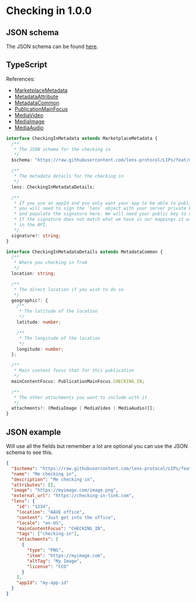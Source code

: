 # Checking in 1.0.0

## JSON schema

The JSON schema can be found [here](./schema.json).

## TypeScript

References:

- [MarketplaceMetadata](../../shared-ts-interfaces/marketplace-metadata.ts)
- [MetadataAttribute](../../../shared-ts-interfaces/metadata-attribute.ts)
- [MetadataCommon](../../shared-ts-interfaces/metadata-common.ts)
- [PublicationMainFocus](../../shared-ts-interfaces/publication-main-focus.ts)
- [MediaVideo](../../shared-ts-interfaces/media/media-video.ts)
- [MediaImage](../../shared-ts-interfaces/media/media-image.ts)
- [MediaAudio](../../shared-ts-interfaces/media/media-audio.ts)

```ts
interface CheckingInMetadata extends MarketplaceMetadata {
  /**
   * The JSON schema for the checking in
   */
  $schema: "https://raw.githubusercontent.com/lens-protocol/LIPs/feat/metadata-standards/lens-metadata-standards/publication/checking-in/1.0.0/schema.json";

  /**
   * The metadata details for the checking in
   */
  lens: CheckingInMetadataDetails;

  /**
   * If you use an appId and you only want your app to be able to publish under it,
   * you will need to sign the `lens` object with your server private key
   * and populate the signature here. We will need your public key to verify this.
   * If the signature does not match what we have in our mappings it will not be surfaced
   * in the API.
   */
  signature?: string;
}

interface CheckingInMetadataDetails extends MetadataCommon {
  /**
   * Where you checking in from
   */
  location: string;

  /**
   * The direct location if you wish to do so
   */
  geographic?: {
    /**
     * The latitude of the location
     */
    latitude: number;

    /**
     * The longitude of the location
     */
    longitude: number;
  };

  /**
   * Main content focus that for this publication
   */
  mainContentFocus: PublicationMainFocus.CHECKING_IN;

  /**
   * The other attachments you want to include with it
   */
  attachments?: (MediaImage | MediaVideo | MediaAudio)[];
}
```

## JSON example

Will use all the fields but remember a lot are optional you can use the JSON schema to see this.

```json
{
  "$schema": "https://raw.githubusercontent.com/lens-protocol/LIPs/feat/metadata-standards/lens-metadata-standards/publication/checking-in/1.0.0/schema.json",
  "name": "Me checking in",
  "description": "Me checking in",
  "attributes": [],
  "image": "https://myimage.com/image.png",
  "external_url": "https://checking-in-link.com",
  "lens": {
    "id": "1234",
    "location": "AAVE office",
    "content": "Just got into the office",
    "locale": "en-US",
    "mainContentFocus": "CHECKING_IN",
    "tags": ["checking-in"],
    "attachments": [
      {
        "type": "PNG",
        "item": "https://myimage.com",
        "altTag": "My Image",
        "license": "CCO"
      }
    ],
    "appId": "my-app-id"
  }
}
```
